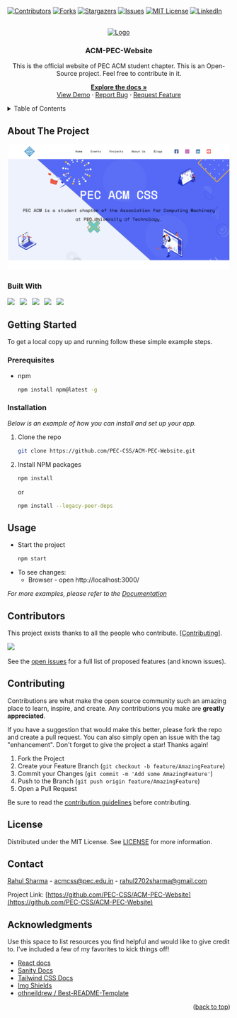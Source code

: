 <div id="top"></div>

<!-- PROJECT SHIELDS -->
[![Contributors][contributors-shield]][contributors-url]
[![Forks][forks-shield]][forks-url]
[![Stargazers][stars-shield]][stars-url]
[![Issues][issues-shield]][issues-url]
[![MIT License][license-shield]][license-url]
[![LinkedIn][linkedin-shield]][linkedin-url]

<!-- PROJECT LOGO -->
<br />
<div align="center">
  <a href="https://github.com/PEC-CSS/ACM-PEC-Website">
    <img src="public/pec_acm_logo.jpg" alt="Logo" width="100" height="100" />
  </a>

  <h3 align="center">ACM-PEC-Website</h3>

  <p align="center">
    <p>This is the official website of PEC ACM student chapter. This is an Open-Source project. Feel free to contribute in it.</p> 
    
  <a href="https://github.com/PEC-CSS/ACM-PEC-Website"><strong>Explore the docs »</strong></a>
    <br />
    <a href="pec-css.github.io/ACM-PEC-Website/">View Demo</a>
    ·
    <a href="https://github.com/PEC-CSS/ACM-PEC-Website/issues">Report Bug</a>
    ·
    <a href="https://github.com/PEC-CSS/ACM-PEC-Website/issues">Request Feature</a>
  </p>
</div>


<!-- TABLE OF CONTENTS -->
<details>
  <summary>Table of Contents</summary>
  <ol>
    <li>
        <a href="#about-the-project">About The Project</a>
        <ul>
          <li><a href="#built-with">Built With</a></li>
        </ul>
      </li>
      <li>
        <a href="#getting-started">Getting Started</a>
        <ul>
          <li><a href="#prerequisites">Prerequisites</a></li>
          <li><a href="#installation">Installation</a></li>
        </ul>
      </li>
      <li><a href="#usage">Usage</a></li>
      <li><a href="#roadmap">Roadmap</a></li>
      <li><a href="#contributing">Contributing</a></li>
      <li><a href="#license">License</a></li>
      <li><a href="#contact">Contact</a></li>
      <li><a href="#acknowledgments">Acknowledgments</a></li>
  </ol>
</details>



<!-- ABOUT THE PROJECT -->
## About The Project

<p align='middle'>
  <img src='public/homescreen.png' alt='Home Screen' width='500' />
</p>


### Built With
<a href="https://reactjs.org/"><img src="https://img.shields.io/badge/React-20232A?style=for-the-badge&logo=react&logoColor=61DAFB" /></a> &nbsp; 
<a href="https://reactrouter.com/en/main"><img src="https://img.shields.io/badge/React_Router-CA4245?style=for-the-badge&logo=react-router&logoColor=white" /></a> &nbsp;
<a href="https://react-redux.js.org/"><img src="https://img.shields.io/badge/Redux-593D88?style=for-the-badge&logo=redux&logoColor=white" /></a> &nbsp;
<a href="https://www.sanity.io/"><img src="https://img.shields.io/badge/Sanity-red?style=for-the-badge&logo=stripe&logoColor=white" /></a> &nbsp;
<a href="https://tailwindcss.com/"><img src="https://img.shields.io/badge/Tailwind_CSS-38B2AC?style=for-the-badge&logo=tailwind-css&logoColor=white" /></a> &nbsp;



<!-- GETTING STARTED -->
## Getting Started

To get a local copy up and running follow these simple example steps.

### Prerequisites

* npm
  ```sh
  npm install npm@latest -g
  ```

### Installation

_Below is an example of how you can install and set up your app._

<!-- 1. Get a free API Key at [https://example.com](https://example.com) -->
1. Clone the repo
   ```sh
   git clone https://github.com/PEC-CSS/ACM-PEC-Website.git
   ```
2. Install NPM packages
   ```sh
   npm install
   ```
   or
   ```sh
   npm install --legacy-peer-deps
   ```
<!-- 4. Enter your API in `config.js`
   ```js
   const API_KEY = 'ENTER YOUR API';
   ``` -->


<!-- USAGE EXAMPLES -->
## Usage

- Start the project
  ```sh
  npm start
  ```
- To see changes:
  - Browser - open http://localhost:3000/

_For more examples, please refer to the [Documentation](https://example.com)_



<!-- ROADMAP -->
<!-- ## Roadmap

- [x] Add Changelog
- [x] Add back to top links
- [ ] Add Additional Templates w/ Examples
- [ ] Add "components" document to easily copy & paste sections of the readme
- [ ] Multi-language Support
    - [ ] Chinese
    - [ ] Spanish -->
<!-- CONTRIBUTORS -->
## Contributors
This project exists thanks to all the people who contribute. [<a href="#contributing">Contributing</a>].

<a href="https://github.com/PEC-CSS/ACM-PEC-Website/graphs/contributors">
  <img src="https://contrib.rocks/image?repo=PEC-CSS/ACM-PEC-Website" />
</a>

See the [open issues](https://github.com/PEC-CSS/ACM-PEC-Website/issues) for a full list of proposed features (and known issues).



<!-- CONTRIBUTING -->
## Contributing

Contributions are what make the open source community such an amazing place to learn, inspire, and create. Any contributions you make are **greatly appreciated**.

If you have a suggestion that would make this better, please fork the repo and create a pull request. You can also simply open an issue with the tag "enhancement".
Don't forget to give the project a star! Thanks again!

1. Fork the Project
2. Create your Feature Branch (`git checkout -b feature/AmazingFeature`)
3. Commit your Changes (`git commit -m 'Add some AmazingFeature'`)
4. Push to the Branch (`git push origin feature/AmazingFeature`)
5. Open a Pull Request

Be sure to read the [contribution guidelines](CONTRIBUTING.md) before contributing.


<!-- LICENSE -->
## License

Distributed under the MIT License. See [LICENSE](LICENSE) for more information.

<!-- CONTACT -->
## Contact

[Rahul Sharma](https://rahulsharma.vercel.app/) - acmcss@pec.edu.in - rahul2702sharma@gmail.com

Project Link: [https://github.com/PEC-CSS/ACM-PEC-Website](https://github.com/PEC-CSS/ACM-PEC-Website)

<!-- ACKNOWLEDGMENTS -->
## Acknowledgments

Use this space to list resources you find helpful and would like to give credit to. I've included a few of my favorites to kick things off!

* [React docs](https://reactjs.org/)
* [Sanity Docs](https://www.sanity.io/)
* [Tailwind CSS Docs](https://tailwindcss.com/)
* [Img Shields](https://shields.io)
* [othneildrew / Best-README-Template](https://github.com/othneildrew/Best-README-Template)

<p align="right">(<a href="#top">back to top</a>)</p>




<!-- MARKDOWN LINKS & IMAGES -->
<!-- https://www.markdownguide.org/basic-syntax/#reference-style-links -->
[contributors-shield]: https://img.shields.io:/github/contributors/PEC-CSS/ACM-PEC-Website?style=for-the-badge
[contributors-url]: https://github.com/PEC-CSS/ACM-PEC-Website/graphs/contributors
[forks-shield]: https://img.shields.io/github/forks/PEC-CSS/ACM-PEC-Website?style=for-the-badge
[forks-url]: https://github.com/PEC-CSS/ACM-PEC-Website/network/members
[stars-shield]: https://img.shields.io/github/stars/PEC-CSS/ACM-PEC-Website?style=for-the-badge
[stars-url]: https://github.com/PEC-CSS/ACM-PEC-Website/stargazers
[issues-shield]: https://img.shields.io/github/issues/PEC-CSS/ACM-PEC-Website?style=for-the-badge
[issues-url]: https://github.com/PEC-CSS/ACM-PEC-Website/issues
[license-shield]: https://img.shields.io/github/license/PEC-CSS/ACM-PEC-Website?style=for-the-badge
[license-url]: https://github.com/PEC-CSS/ACM-PEC-Website/blob/master/LICENSE.txt
[linkedin-shield]: https://img.shields.io/badge/-LinkedIn-black.svg?style=for-the-badge&logo=linkedin&colorB=555
[linkedin-url]: https://www.linkedin.com/in/rahul5430/
[product-screenshot-loginScreen]: assets/loginScreen.gif
[product-screenshot-stockScreenAndWatchlist]: assets/stockScreenAndWatchlist.gif
[product-screenshot-aboutAndProfileScreen]: assets/aboutAndProfileScreen.gif
[product-screenshot-searchScreen]: assets/searchScreen.gif